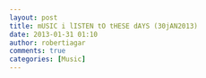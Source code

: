 ```yaml
---
layout: post
title: mUSIC i lISTEN tO tHESE dAYS (30jAN2013)
date: 2013-01-31 01:10
author: robertiagar
comments: true
categories: [Music]
---
```


